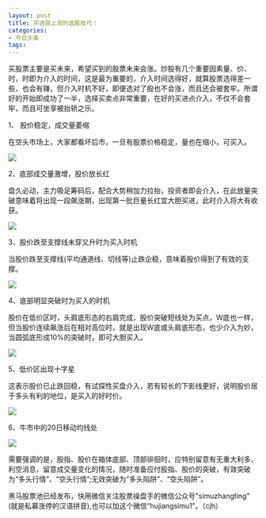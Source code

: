 ```yaml
---
layout: post
title: 买进就上涨的选股技巧！
categories:
- 今日头条
tags:
---
```

买股票主要是买未来，希望买到的股票未来会涨。炒股有几个重要因素量、价、时，时即为介入的时间，这是最为重要的，介入时间选得好，就算股票选得差一些，也会有赚，但介入时机不好，即便选对了股也不会涨，而且还会被套牢。所谓好的开始即成功了一半，选择买卖点非常重要，在好的买进点介入，不仅不会套牢，而且可坐享被抬轿之乐。

1、 股价稳定，成交量萎缩

在空头市场上，大家都看坏后市，一旦有股票价格稳定，量也在缩小，可买入。

![](http://p3.pstatp.com/large/2946/5522475155)

2、底部成交量激增，股价放长红

盘久必动，主力吸足筹码后，配合大势稍加力拉抬，投资者即会介入，在此放量突破意味着将出现一段飙涨期，出现第一批巨量长红宜大胆买进，此时介入将大有收获。

![](http://p1.pstatp.com/large/2950/5172901819)

3、股价跌至支撑线未穿又升时为买入时机

当股价跌至支撑线(平均通道线、切线等)止跌企稳，意味着股价得到了有效的支撑。

![](http://p3.pstatp.com/large/2946/5522575663)

4、底部明显突破时为买入的时机

股价在低价区时，头肩底形态的右肩完成，股价突破短线处为买点，W底也一样，但当股价连续飙涨后在相对高位时，就是出现W底或头肩底形态，也少介入为妙，当圆弧底形成10%的突破时，即可大胆买入。

![](http://p1.pstatp.com/large/2944/5604486832)

5、低价区出现十字星

这表示股价已止跌回稳，有试探性买盘介入，若有较长的下影线更好，说明股价居于多头有利的地位，是买入的好时价。

![](http://p3.pstatp.com/large/2946/5522673684)

6、牛市中的20日移动均线处

![](http://p3.pstatp.com/large/2944/5604375576)

需要强调的是，股指、股价在箱体底部、顶部徘徊时，应特别留意有无重大利多、利空消息，留意成交量变化的情况，随时准备应付股指、股价的突破，有效突破为“多头行情”、“空头行情”;无效突破为“多头陷阱”、“空头陷阱”。

黑马股票池已经发布，快用微信关注股票操盘手的微信公众号"simuzhangting"(就是私募涨停的汉语拼音),也可以加这个微信“hujiangsimu1”。（cjh）